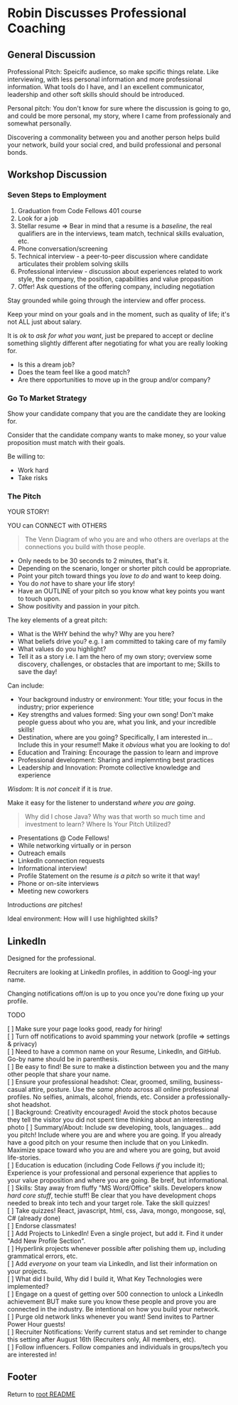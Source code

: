 # Robin Discusses Professional Coaching

## General Discussion

Professional Pitch: Speicifc audience, so make spcific things relate. Like interviewing, with less personal information and more professional information. What tools do I have, and I an excellent communicator, leadership and other soft skills should should be introduced.

Personal pitch: You don't know for sure where the discussion is going to go, and could be more personal, my story, where I came from professionaly and somewhat personally.

Discovering a commonality between you and another person helps build your network, build your social cred, and build professional and personal bonds.

## Workshop Discussion

### Seven Steps to Employment

1. Graduation from Code Fellows 401 course
2. Look for a job
3. Stellar resume => Bear in mind that a resume is a *baseline*, the real qualifiers are in the interviews, team match, technical skills evaluation, etc.
4. Phone conversation/screening
5. Technical interview - a peer-to-peer discussion where candidate articulates their problem solving skills
6. Professional interview - discussion about experiences related to work style, the company, the position, capabilities and value propasition
7. Offer! Ask questions of the offering company, including negotiation

Stay grounded while going through the interview and offer process.

Keep your mind on your goals and in the moment, such as quality of life; it's not ALL just about salary.

It is *ok* to *ask for what you want*, just be prepared to accept or decline something slightly different after negotiating for what you are really looking for.  

- Is this a dream job?
- Does the team feel like a good match?
- Are there opportunities to move up in the group and/or company?

### Go To Market Strategy

Show your candidate company that you are the candidate they are looking for.  

Consider that the candidate company wants to make money, so your value proposition must match with their goals.  

Be willing to:

- Work hard
- Take risks

### The Pitch

YOUR STORY!

YOU can CONNECT with OTHERS  

> The Venn Diagram of who you are and who others are overlaps at the connections you build with those people.

- Only needs to be 30 seconds to 2 minutes, that's it.  
- Depending on the scenario, longer or shorter pitch could be appropriate.  
- Point your pitch toward things you *love to do* and want to keep doing.  
- You do *not* have to share your life story!  
- Have an OUTLINE of your pitch so you know what key points you want to touch upon.  
- Show positivity and passion in your pitch.  

The key elements of a great pitch:

- What is the WHY behind the why? Why are you here?
- What beliefs drive you? e.g. I am committed to taking care of my family
- What values do you highlight?
- Tell it as a story i.e. I am the hero of my own story; overview some discovery, challenges, or obstacles that are important to me; Skills to save the day!

Can include:

- Your background industry or environment: Your title; your focus in the industry; prior experience
- Key strengths and values formed: Sing your own song! Don't make people guess about who you are, what you link, and your incredible skills!
- Destination, where are you going? Specifically, I am interested in... Include this in your resume!! Make it *obvious* what you are looking to do!
- Education and Training: Encourage the passion to learn and improve
- Professional development: Sharing and implemnting best practices
- Leadership and Innovation: Promote collective knowledge and experience

*Wisdom*: It is *not conceit* if it is *true*.

Make it easy for the listener to understand *where you are going*.  

> Why did I chose Java? Why was that worth so much time and investment to learn?
Where Is Your Pitch Utilized?

- Presentations @ Code Fellows!
- While networking virtually or in person
- Outreach emails
- LinkedIn connection requests
- Informational interview!
- Profile Statement on the resume *is a pitch* so write it that way!
- Phone or on-site interviews
- Meeting new coworkers

Introductions *are* pitches!  

Ideal environment: How will I use highlighted skills?  

## LinkedIn

Designed for the professional.

Recruiters are looking at LinkedIn profiles, in addition to Googl-ing your name.

Changing notifications off/on is up to you once you're done fixing up your profile.

TODO

[ ] Make sure your page looks good, ready for hiring!  
[ ] Turn off notifications to avoid spamming your network (profile => settings & privacy)  
[ ] Need to have a common name on your Resume, LinkedIn, and GitHub. Go-by name should be in parenthesis.  
[ ] Be easy to find! Be sure to make a distinction between you and the many other people that share your name.  
[ ] Ensure your professional headshot: Clear, groomed, smiling, business-casual attire, posture. Use the *same photo* across all online professional profiles. No selfies, animals, alcohol, friends, etc. Consider a professionally-shot headshot.  
[ ] Background: Creativity encouraged! Avoid the stock photos because they tell the visitor you did not spent time thinking about an interesting photo
[ ] Summary/About: Include sw developing, tools, languages... add you pitch! Include where you are and where you are going. If you already have a good pitch on your resume then include that on you LinkedIn. Maximize space toward who you are and where you are going, but avoid life-stories.  
[ ] Education is education (including Code Fellows *if* you include it); Experience is your professional and personal experience that applies to your value proposition and where you are going. Be breif, but informational.  
[ ] Skills: Stay away from fluffy "MS Word/Office" skills. Developers know *hard core stuff*, techie stuff! Be clear that you have development chops needed to break into tech and your target role. Take the skill quizzes!  
[ ] Take quizzes! React, javascript, html, css, Java, mongo, mongoose, sql, C# (already done)  
[ ] Endorse classmates!  
[ ] Add Projects to LinkedIn! Even a single project, but add it. Find it under "Add New Profile Section".  
[ ] Hyperlink projects whenever possible after polishing them up, including grammatical errors, etc.  
[ ] Add *everyone* on your team via LinkedIn, and list their information on your projects.  
[ ] What did I build, Why did I build it, What Key Technologies were implemented?  
[ ] Engage on a quest of getting over 500 connection to unlock a LinkedIn achievement BUT make sure you know these people and prove you are connected in the industry. Be intentional on how you build your network.  
[ ] Purge old network links whenever you want! Send invites to Partner Power Hour guests!  
[ ] Recruiter Notifications: Verify current status and set reminder to change this setting after August 16th (Recruiters only, All members, etc).  
[ ] Follow influencers. Follow companies and individuals in groups/tech you are interested in!

## Footer

Return to [root README](../README.html)
